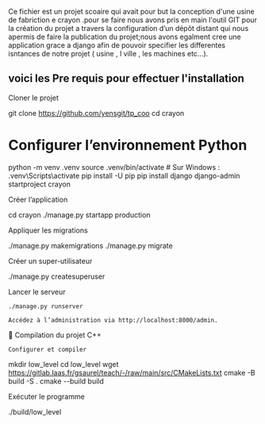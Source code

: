 Ce fichier est un projet scoaire qui avait pour but la conception d'une usine de fabriction e crayon .pour se faire nous avons pris en main l'outil GIT pour la 
création du projet a travers la configuration d’un dépôt distant qui nous apermis de faire la publication du projet;nous avons egalment cree une application grace a django afin de pouvoir
specifier les differentes isntances de notre projet ( usine , l ville , les machines etc...).

## voici  les Pre requis pour effectuer l'installation 

Cloner le projet

git clone  https://github.com/yensgit/tp_coo
cd crayon

# Configurer l’environnement Python

python -m venv .venv
source .venv/bin/activate  # Sur Windows : .venv\Scripts\activate
pip install -U pip
pip install django
django-admin startproject crayon

Créer l’application

cd crayon
./manage.py startapp production

Appliquer les migrations

./manage.py makemigrations
./manage.py migrate

Créer un super-utilisateur

./manage.py createsuperuser

Lancer le serveur

    ./manage.py runserver

    Accédez à l’administration via http://localhost:8000/admin.

🔨 Compilation du projet C++

    Configurer et compiler

mkdir low_level
cd low_level
wget https://gitlab.laas.fr/gsaurel/teach/-/raw/main/src/CMakeLists.txt
cmake -B build -S .
cmake --build build

Exécuter le programme

./build/low_level
